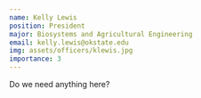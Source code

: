 ```yaml
---
name: Kelly Lewis
position: President
major: Biosystems and Agricultural Engineering
email: kelly.lewis@okstate.edu
img: assets/officers/klewis.jpg
importance: 3
---
```

Do we need anything here?